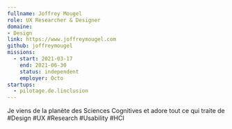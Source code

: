 ```yaml
---
fullname: Joffrey Mougel
role: UX Researcher & Designer
domaine:
- Design
link: https://www.joffreymougel.com
github: joffreymougel
missions:
  - start: 2021-03-17
    end: 2021-06-30
    status: independent
    employer: Octo
startups:
  - pilotage.de.linclusion
---
```


Je viens de la planète des Sciences Cognitives et adore tout ce qui traite de #Design #UX #Research #Usability #HCI
